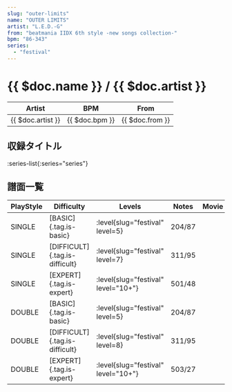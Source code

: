 ```yaml
---
slug: "outer-limits"
name: "OUTER LIMITS"
artist: "L.E.D.-G"
from: "beatmania IIDX 6th style -new songs collection-"
bpm: "86-343"
series:
  - "festival"
---
```


# {{ $doc.name }} / {{ $doc.artist }}

|Artist|BPM|From|
|------|---|----|
|{{ $doc.artist }}|{{ $doc.bpm }}|{{ $doc.from }}|

## 収録タイトル

:series-list{:series="series"}

## 譜面一覧

|PlayStyle|Difficulty|Levels|Notes|Movie|
|---------|----------|------|-----|-----|
|SINGLE|[BASIC]{.tag.is-basic}|:level{slug="festival" level=5}|204/87||
|SINGLE|[DIFFICULT]{.tag.is-difficult}|:level{slug="festival" level=7}|311/95||
|SINGLE|[EXPERT]{.tag.is-expert}|:level{slug="festival" level="10+"}|501/48||
|DOUBLE|[BASIC]{.tag.is-basic}|:level{slug="festival" level=5}|204/87||
|DOUBLE|[DIFFICULT]{.tag.is-difficult}|:level{slug="festival" level=8}|311/95||
|DOUBLE|[EXPERT]{.tag.is-expert}|:level{slug="festival" level="10+"}|503/27||
